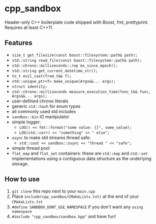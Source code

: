 # cpp_sandbox

Header-only C++ boilerplate code shipped with Boost, fmt, prettyprint. Requires at least C++11.

## Features

* `size_t get_filesize(const boost::filesystem::path& path);`
* `std::string read_file(const boost::filesystem::path& path);`
* `std::chrono::milliseconds::rep ms_since_epoch();`
* `std::string get_current_datetime_str();`
* `to_t evil_cast(from_t&& f);`
* `std::unique_ptr<T> make_unique(Args&&... args);`
* `struct identity;`
* `std::chrono::milliseconds measure_execution_time(func_t&& func, Args&&... args);`
* user-defined chrono literals
* generic `std::hash` for enum types
* all commonly used std includes
* `sandbox::bin` IO manipulator
* simple logger:
  * `LOG() << fmt::format("some value: {}", some_value);`
  * `LOG(std::cerr) << "something" << " else";`
* `osync` to make std streams thread safe:
  * `std::cout << sandbox::osync << "thread " << "safe";`
* simple thread pool
* `flat_map` and `flat_set` containers: these are `std::map` and `std::set` implementations using a contiguous data structure as the underlying storage.

## How to use

1) `git clone` this repo next to your `main.cpp`
2) Place `include(cpp_sandbox/CMakeLists.txt)` at the end of your `CMakeLists.txt`
3) `#define SANDBOX_DONT_USE_NAMESPACE` if you don't want any `using namespace`
4) `#include "cpp_sandbox/sandbox.hpp"` and have fun!
